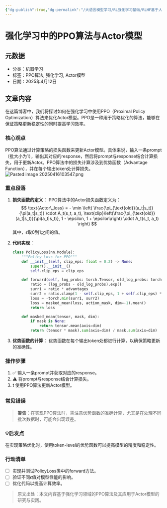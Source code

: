 ```yaml
---
{"dg-publish":true,"dg-permalink":"/大语言模型学习/RL强化学习基础/RLHF基于人类反馈的强化学习/LLM对齐下的RLHF+PPO/Actor-Model","dg-home":false,"dg-description":"在此输入笔记的描述","dg-hide":false,"dg-hide-title":false,"dg-show-backlinks":true,"dg-show-local-graph":true,"dg-show-inline-title":true,"dg-pinned":false,"dg-passphrase":"在此输入访问密码","dg-enable-mathjax":false,"dg-enable-mermaid":false,"dg-enable-uml":false,"dg-note-icon":0,"dg-enable-dataview":false,"tags":["NLP"],"permalink":"/大语言模型学习/RL强化学习基础/RLHF基于人类反馈的强化学习/LLM对齐下的RLHF+PPO/Actor-Model/","dgShowBacklinks":true,"dgShowLocalGraph":true,"dgShowInlineTitle":true,"dgPassFrontmatter":true,"noteIcon":0,"created":"2025-04-16T10:34:25.976+08:00","updated":"2025-04-16T10:35:50.306+08:00"}
---
```




# 强化学习中的PPO算法与Actor模型

## 元数据
- 分类：机器学习
- 标签：PPO算法, 强化学习, Actor模型
- 日期：2025年4月12日


## 文章内容
在这篇博客中，我们将探讨如何在强化学习中使用PPO（Proximal Policy Optimization）算法来优化Actor模型。PPO是一种用于策略优化的算法，能够在保证策略更新稳定性的同时提高学习效率。

### 核心观点
PPO算法通过计算策略的损失函数来更新Actor模型。具体来说，输入一条prompt（批大小为1），输出其对应的response，然后将prompt与response结合计算损失，用于更新Actor。PPO算法中的损失计算涉及到优势函数（Advantage Function），并在每个输出token处计算损失。
![Pasted image 20250416103547.png](/img/user/%E9%99%84%E4%BB%B6/Pasted%20image%2020250416103547.png)


### 重点段落
1. **损失函数的定义**：
   PPO算法中的Actor损失函数定义为：
   $$
   \text{Actor\_loss} = - \min \left( \frac{\pi_{\text{old}}(a_t|s_t)}{\pi(a_t|s_t)} \cdot A_t(s_t, a_t), \text{clip}\left(\frac{\pi_{\text{old}}(a_t|s_t)}{\pi(a_t|s_t)}, 1 - \epsilon, 1 + \epsilon\right) \cdot A_t(s_t, a_t) \right)
   $$
   其中，$\epsilon$取0到1之间的值。

2. **代码实现**：
   ```python
   class PolicyLoss(nn.Module):
       """Policy Loss for PPO"""
       def __init__(self, clip_eps: float = 0.2) -> None:
           super().__init__()
           self.clip_eps = clip_eps

       def forward(self, log_probs: torch.Tensor, old_log_probs: torch.Tensor, advantages: torch.Tensor, action_mask: Optional[torch.Tensor] = None) -> torch.Tensor:
           ratio = (log_probs - old_log_probs).exp()
           surr1 = ratio * advantages
           surr2 = ratio.clamp(1 - self.clip_eps, 1 + self.clip_eps) * advantages
           loss = -torch.min(surr1, surr2)
           loss = masked_mean(loss, action_mask, dim=-1).mean()
           return loss

       def masked_mean(tensor, mask, dim):
           if mask is None:
               return tensor.mean(axis=dim)
           return (tensor * mask).sum(axis=dim) / mask.sum(axis=dim)
   ```
   
3. **优势函数的计算**：
   优势函数在每个输出token处都进行计算，以确保策略更新的准确性。


### 操作步骤
1. ✅ 输入一条prompt并获取对应的response。
2. ⚠ 将prompt与response结合计算损失。
3. ❗ 使用PPO算法更新Actor模型。


### 常见错误
> **警告**：在实现PPO算法时，需注意优势函数的准确计算，尤其是在处理不同批次数据时，可能会出现误差。


### 💡启发点
在实现策略优化时，使用token-level的优势函数可以提高模型的精度和稳定性。


### 行动清单
- [ ] 实现并测试PolicyLoss类中的forward方法。
- [ ] 验证不同$\epsilon$值对模型性能的影响。
- [ ] 优化代码以提高计算效率。

> 原文出处：本文内容基于强化学习领域的PPO算法及其应用于Actor模型的研究与实践。
